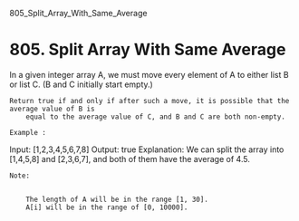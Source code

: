 805_Split_Array_With_Same_Average
# 805. Split Array With Same Average

In a given integer array A, we must move every element of A to either list B or list C. (B
        and C initially start empty.)

    Return true if and only if after such a move, it is possible that the average value of B is
        equal to the average value of C, and B and C are both non-empty.

    Example :
Input:
[1,2,3,4,5,6,7,8]
Output: true
Explanation: We can split the array into [1,4,5,8] and [2,3,6,7], and both of them have the average of 4.5.

    Note:

    
        The length of A will be in the range [1, 30].
        A[i] will be in the range of [0, 10000].